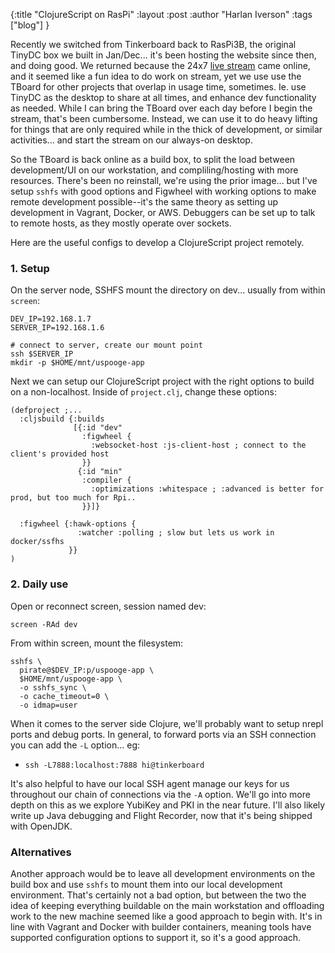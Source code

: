 {:title "ClojureScript on RasPi"
 :layout :post
 :author "Harlan Iverson"
 :tags ["blog"]
 }
 
Recently we switched from Tinkerboard back to RasPi3B, the original TinyDC box
we built in Jan/Dec... it's been hosting the website since then, and doing good. We 
returned because the 24x7 [live stream](https://ispooge.com/live.html) came online, 
and it seemed like a fun idea to do work on stream, yet we use use 
the TBoard for other projects that overlap in usage time, sometimes. Ie. 
use TinyDC as the desktop to share at all times, and enhance dev functionality
as needed.
While I can bring the TBoard  over each day before 
I begin the stream, that's been cumbersome. Instead, we can use it to do heavy lifting
for things that are only required while in the thick of development, or similar
activities... and start the stream on our always-on desktop.

So the  TBoard is back online as a build box, to split the load 
between development/UI on our workstation, and compliling/hosting with more resources.
There's been no reinstall, we're using the prior image... but I've setup `sshfs` 
with good options and Figwheel with working options to 
make remote development possible--it's the 
same theory as setting up development in Vagrant, Docker, or AWS. Debuggers 
can be set up to talk to remote hosts, as they mostly operate over sockets.

Here are the useful configs to develop a ClojureScript project remotely.

### 1. Setup

On the server node, SSHFS mount the directory on dev... usually from within `screen`:

```
DEV_IP=192.168.1.7
SERVER_IP=192.168.1.6

# connect to server, create our mount point
ssh $SERVER_IP
mkdir -p $HOME/mnt/uspooge-app
```

Next we can setup our ClojureScript project with the right options to build on
a non-localhost. Inside of `project.clj`, change these options:

```
(defproject ;...
  :cljsbuild {:builds
              [{:id "dev"
                :figwheel {
                  :websocket-host :js-client-host ; connect to the client's provided host
                }}
               {:id "min"
                :compiler {
                  :optimizations :whitespace ; :advanced is better for prod, but too much for Rpi..
                }}]}

  :figwheel {:hawk-options {
               :watcher :polling ; slow but lets us work in docker/ssfhs
             }}
)
```


### 2. Daily use

Open or reconnect screen, session named dev:

```
screen -RAd dev
```

From within screen, mount the filesystem:

```
sshfs \
  pirate@$DEV_IP:p/uspooge-app \
  $HOME/mnt/uspooge-app \
  -o sshfs_sync \
  -o cache_timeout=0 \
  -o idmap=user
```


When it comes to the server side Clojure, we'll probably want to setup nrepl ports and
debug ports. In general, to forward ports via an SSH connection you can add
the `-L` option... eg:

* `ssh -L7888:localhost:7888 hi@tinkerboard`

It's also helpful to have our local SSH agent manage our keys for us throughout
our chain of connections via the `-A` option. We'll go into more depth on this as 
we explore YubiKey and PKI in the near future. I'll also likely write up 
Java debugging and Flight Recorder, now that it's being shipped with OpenJDK.

### Alternatives

Another approach would be to leave all development environments on the build box 
and use `sshfs` to mount them into our local development environment. That's certainly 
not a bad option, but between the two the idea of keeping everything buildable on the 
main workstation and offloading work to the new machine seemed like a good
approach to begin with. It's in line with Vagrant and Docker with builder containers, 
meaning tools have supported configuration options to support it, so it's a 
good approach.